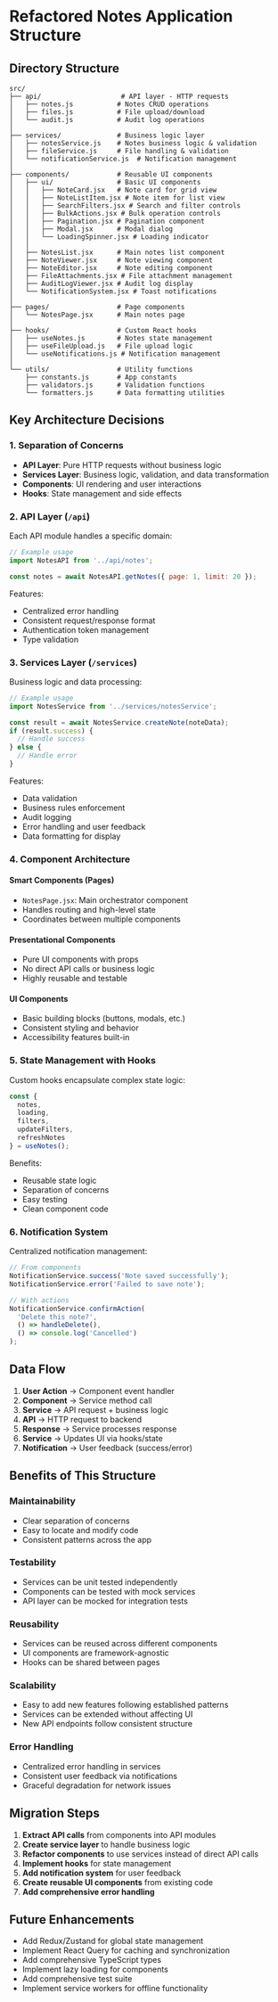 # Refactored Notes Application Structure

## Directory Structure

```
src/
├── api/                    # API layer - HTTP requests
│   ├── notes.js           # Notes CRUD operations
│   ├── files.js           # File upload/download
│   └── audit.js           # Audit log operations
│
├── services/              # Business logic layer
│   ├── notesService.js    # Notes business logic & validation
│   ├── fileService.js     # File handling & validation
│   └── notificationService.js  # Notification management
│
├── components/            # Reusable UI components
│   ├── ui/                # Basic UI components
│   │   ├── NoteCard.jsx   # Note card for grid view
│   │   ├── NoteListItem.jsx # Note item for list view
│   │   ├── SearchFilters.jsx # Search and filter controls
│   │   ├── BulkActions.jsx # Bulk operation controls
│   │   ├── Pagination.jsx # Pagination component
│   │   ├── Modal.jsx      # Modal dialog
│   │   └── LoadingSpinner.jsx # Loading indicator
│   │
│   ├── NotesList.jsx      # Main notes list component
│   ├── NoteViewer.jsx     # Note viewing component
│   ├── NoteEditor.jsx     # Note editing component
│   ├── FileAttachments.jsx # File attachment management
│   ├── AuditLogViewer.jsx # Audit log display
│   └── NotificationSystem.jsx # Toast notifications
│
├── pages/                 # Page components
│   └── NotesPage.jsx      # Main notes page
│
├── hooks/                 # Custom React hooks
│   ├── useNotes.js        # Notes state management
│   ├── useFileUpload.js   # File upload logic
│   └── useNotifications.js # Notification management
│
└── utils/                 # Utility functions
    ├── constants.js       # App constants
    ├── validators.js      # Validation functions
    └── formatters.js      # Data formatting utilities
```

## Key Architecture Decisions

### 1. Separation of Concerns

- **API Layer**: Pure HTTP requests without business logic
- **Services Layer**: Business logic, validation, and data transformation
- **Components**: UI rendering and user interactions
- **Hooks**: State management and side effects

### 2. API Layer (`/api`)

Each API module handles a specific domain:

```javascript
// Example usage
import NotesAPI from '../api/notes';

const notes = await NotesAPI.getNotes({ page: 1, limit: 20 });
```

Features:
- Centralized error handling
- Consistent request/response format
- Authentication token management
- Type validation

### 3. Services Layer (`/services`)

Business logic and data processing:

```javascript
// Example usage
import NotesService from '../services/notesService';

const result = await NotesService.createNote(noteData);
if (result.success) {
  // Handle success
} else {
  // Handle error
}
```

Features:
- Data validation
- Business rules enforcement
- Audit logging
- Error handling and user feedback
- Data formatting for display

### 4. Component Architecture

#### Smart Components (Pages)
- `NotesPage.jsx`: Main orchestrator component
- Handles routing and high-level state
- Coordinates between multiple components

#### Presentational Components
- Pure UI components with props
- No direct API calls or business logic
- Highly reusable and testable

#### UI Components
- Basic building blocks (buttons, modals, etc.)
- Consistent styling and behavior
- Accessibility features built-in

### 5. State Management with Hooks

Custom hooks encapsulate complex state logic:

```javascript
const {
  notes,
  loading,
  filters,
  updateFilters,
  refreshNotes
} = useNotes();
```

Benefits:
- Reusable state logic
- Separation of concerns
- Easy testing
- Clean component code

### 6. Notification System

Centralized notification management:

```javascript
// From components
NotificationService.success('Note saved successfully');
NotificationService.error('Failed to save note');

// With actions
NotificationService.confirmAction(
  'Delete this note?',
  () => handleDelete(),
  () => console.log('Cancelled')
);
```

## Data Flow

1. **User Action** → Component event handler
2. **Component** → Service method call
3. **Service** → API request + business logic
4. **API** → HTTP request to backend
5. **Response** → Service processes response
6. **Service** → Updates UI via hooks/state
7. **Notification** → User feedback (success/error)

## Benefits of This Structure

### Maintainability
- Clear separation of concerns
- Easy to locate and modify code
- Consistent patterns across the app

### Testability
- Services can be unit tested independently
- Components can be tested with mock services
- API layer can be mocked for integration tests

### Reusability
- Services can be reused across different components
- UI components are framework-agnostic
- Hooks can be shared between pages

### Scalability
- Easy to add new features following established patterns
- Services can be extended without affecting UI
- New API endpoints follow consistent structure

### Error Handling
- Centralized error handling in services
- Consistent user feedback via notifications
- Graceful degradation for network issues

## Migration Steps

1. **Extract API calls** from components into API modules
2. **Create service layer** to handle business logic
3. **Refactor components** to use services instead of direct API calls
4. **Implement hooks** for state management
5. **Add notification system** for user feedback
6. **Create reusable UI components** from existing code
7. **Add comprehensive error handling**

## Future Enhancements

- Add Redux/Zustand for global state management
- Implement React Query for caching and synchronization
- Add comprehensive TypeScript types
- Implement lazy loading for components
- Add comprehensive test suite
- Implement service workers for offline functionality
